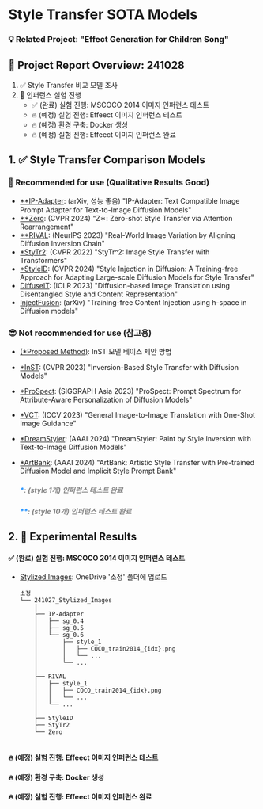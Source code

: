 # Style Transfer SOTA Models
### &#x1F4A1; Related Project: "Effect Generation for Children Song"

## &#x1F4E2; Project Report Overview: 241028
1. &#x2705; Style Transfer 비교 모델 조사
2. &#x1F680; 인퍼런스 실험 진행
    - &#x2705; (완료) 실험 진행: MSCOCO 2014 이미지 인퍼런스 테스트
    - &#x1F525; (예정) 실험 진행: Effeect 이미지 인퍼런스 테스트
    - &#x1F525; (예정) 환경 구축: Docker 생성
    - &#x1F525; (예정) 실험 진행: Effeect 이미지 인퍼런스 완료

## 1. &#x2705; Style Transfer Comparison Models
### &#x1F31F; Recommended for use (Qualitative Results Good)

- [**IP-Adapter](https://github.com/tencent-ailab/IP-Adapter.git): (arXiv, 성능 좋음) "IP-Adapter: Text Compatible Image Prompt Adapter for Text-to-Image Diffusion Models"
- [**Zero](https://github.com/HolmesShuan/Zero-shot-Style-Transfer-via-Attention-Rearrangement.git): (CVPR 2024) "Z∗: Zero-shot Style Transfer via Attention Rearrangement"
- [**RIVAL](https://github.com/dvlab-research/RIVAL.git): (NeurIPS 2023) "Real-World Image Variation by Aligning Diffusion Inversion Chain"
- [*StyTr2](https://github.com/diyiiyiii/StyTR-2.git): (CVPR 2022) "StyTr^2: Image Style Transfer with Transformers"
- [*StyleID](https://github.com/jiwoogit/StyleID.git): (CVPR 2024) "Style Injection in Diffusion: A Training-free Approach for Adapting Large-scale Diffusion Models for Style Transfer"
- [DiffuseIT](https://github.com/cyclomon/DiffuseIT.git): (ICLR 2023) "Diffusion-based Image Translation using Disentangled Style and Content Representation"
- [InjectFusion](https://github.com/curryjung/InjectFusion_official.git): (arXiv) "Training-free Content Injection using h-space in Diffusion models"


### &#x1F60E; Not recommended for use (참고용)
- [(*Proposed Method)](https://github.com/ssoojeong/Webtoon_InST.git): InST 모델 베이스 제안 방법
- [*InST](https://github.com/zyxElsa/InST.git): (CVPR 2023) "Inversion-Based Style Transfer with Diffusion Models"
- [*ProSpect](https://github.com/zyxElsa/ProSpect.git): (SIGGRAPH Asia 2023) "ProSpect: Prompt Spectrum for Attribute-Aware Personalization of Diffusion Models"
- [*VCT](https://github.com/CrystalNeuro/visual-concept-translator.git): (ICCV 2023) "General Image-to-Image Translation with One-Shot Image Guidance"
- [*DreamStyler](https://github.com/webtoon/dreamstyler.git): (AAAI 2024) "DreamStyler: Paint by Style Inversion with Text-to-Image Diffusion Models"
- [*ArtBank](https://github.com/Jamie-Cheung/ArtBank.git): (AAAI 2024) "ArtBank: Artistic Style Transfer with Pre-trained Diffusion Model and Implicit Style Prompt Bank"

    ##### <span style="color:dodgerblue;">\*</span><span style="color:gray;">: _(style 1개) 인퍼런스 테스트 완료_</span>

    ##### <span style="color:dodgerblue;">\*</span><span style="color:dodgerblue;">\*</span><span style="color:gray;">: _(style 10개) 인퍼런스 테스트 완료_</span>



## 2. &#x1F680; Experimental Results

#### &#x2705; (완료) 실험 진행: MSCOCO 2014 이미지 인퍼런스 테스트
- [Stylized Images](https://1drv.ms/f/s!AunTciSw__3qjYUHcKZCyw9OaucVZQ?e=nUVnGF): OneDrive '소정' 폴더에 업로드
        
    ``` 
    소정
    └── 241027_Stylized_Images
        │
        ├── IP-Adapter
        │   ├── sg_0.4
        │   ├── sg_0.5
        │   └── sg_0.6
        │       ├── style_1
        │       │   ├── COCO_train2014_{idx}.png
        │       │   └── ...
        │       └── ...      
        │      
        ├── RIVAL
        │   ├── style_1
        │   │   ├── COCO_train2014_{idx}.png
        │   │   └── ...
        │   └── ...      
        │
        ├── StyleID
        ├── StyTr2 
        └── Zero
            
    ``` 

#### &#x1F525; (예정) 실험 진행: Effeect 이미지 인퍼런스 테스트

#### &#x1F525; (예정) 환경 구축: Docker 생성

#### &#x1F525; (예정) 실험 진행: Effeect 이미지 인퍼런스 완료

